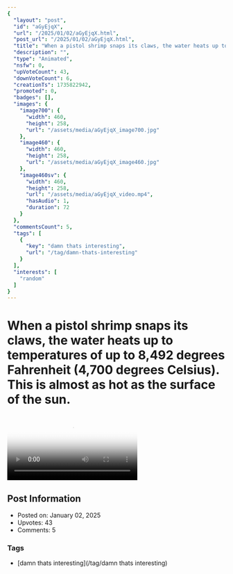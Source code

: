 ```yaml
---
{
  "layout": "post",
  "id": "aGyEjqX",
  "url": "/2025/01/02/aGyEjqX.html",
  "post_url": "/2025/01/02/aGyEjqX.html",
  "title": "When a pistol shrimp snaps its claws, the water heats up to temperatures of up to 8,492 degrees Fahrenheit (4,700 degrees Celsius). This is almost as hot as the surface of the sun.",
  "description": "",
  "type": "Animated",
  "nsfw": 0,
  "upVoteCount": 43,
  "downVoteCount": 6,
  "creationTs": 1735822942,
  "promoted": 0,
  "badges": [],
  "images": {
    "image700": {
      "width": 460,
      "height": 258,
      "url": "/assets/media/aGyEjqX_image700.jpg"
    },
    "image460": {
      "width": 460,
      "height": 258,
      "url": "/assets/media/aGyEjqX_image460.jpg"
    },
    "image460sv": {
      "width": 460,
      "height": 258,
      "url": "/assets/media/aGyEjqX_video.mp4",
      "hasAudio": 1,
      "duration": 72
    }
  },
  "commentsCount": 5,
  "tags": [
    {
      "key": "damn thats interesting",
      "url": "/tag/damn-thats-interesting"
    }
  ],
  "interests": [
    "random"
  ]
}
---
```


# When a pistol shrimp snaps its claws, the water heats up to temperatures of up to 8,492 degrees Fahrenheit (4,700 degrees Celsius). This is almost as hot as the surface of the sun.

<video controls playsinline loop poster="/assets/media/aGyEjqX_image460.jpg">
  <source src="/assets/media/aGyEjqX_video.mp4" type="video/mp4">
  Your browser does not support the video tag.
</video>

## Post Information

- Posted on: January 02, 2025
- Upvotes: 43
- Comments: 5

### Tags

- [damn thats interesting](/tag/damn thats interesting)
